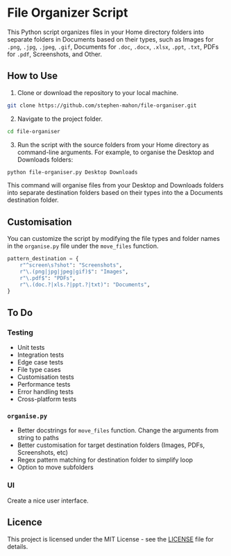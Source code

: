 # File Organizer Script

This Python script organizes files in your Home directory folders into separate folders in Documents based on their types, such as Images for `.png`, `.jpg`, `.jpeg`, `.gif`, Documents for `.doc`, `.docx`, `.xlsx`, `.ppt`, `.txt`, PDFs for `.pdf`, Screenshots, and Other.

## How to Use

1. Clone or download the repository to your local machine.

```bash
git clone https://github.com/stephen-mahon/file-organiser.git
```

2. Navigate to the project folder.

```bash
cd file-organiser
```

3. Run the script with the source folders from your Home directory as command-line arguments. For example, to organise the Desktop and Downloads folders:

```bash
python file-organiser.py Desktop Downloads
```

This command will organise files from your Desktop and Downloads folders into separate destination folders based on their types into the a Documents destination folder.

## Customisation

You can customize the script by modifying the file types and folder names in the `organise.py` file under the `move_files` function.

```python
pattern_destination = {
    r"^screen\s?shot": "Screenshots",
    r"\.(png|jpg|jpeg|gif)$": "Images",
    r"\.pdf$": "PDFs",
    r"\.(doc.?|xls.?|ppt.?|txt)": "Documents",
}
```

## To Do

### Testing

- Unit tests
- Integration tests
- Edge case tests
- File type cases
- Customisation tests
- Performance tests
- Error handling tests
- Cross-platform tests

### `organise.py`

- Better docstrings for `move_files` function. Change the arguments from string to paths
- Better customisation for target destination folders (Images, PDFs, Screenshots, etc)
- Regex pattern matching for destination folder to simplify loop
- Option to move subfolders

### UI

Create a nice user interface.

## Licence

This project is licensed under the MIT License - see the [LICENSE](./LICENSE) file for details.
